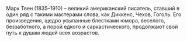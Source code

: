<!--2016-12-17 21:58:05-->
Марк Твен (1835–1910) – великий американский писатель, ставший в один ряд с такими мастерами слова, как Диккенс, Чехов, Гоголь. Его произведения, щедро усыпанные блестками юмора, веселого, беззаботного, а порой едкого и саркастического, продолжают свой путь к душам людей всех возрастов.